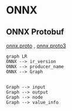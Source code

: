 # ONNX









## ONNX Protobuf

[onnx.proto](https://github.com/onnx/onnx/blob/master/onnx/onnx.proto) , [onnx.proto3](https://github.com/onnx/onnx/blob/main/onnx/onnx.proto3)

```mermaid
graph LR
ONNX --> ir_version
ONNX --> producer_name
ONNX --> Graph


Graph --> input
Graph --> output
Graph --> node
Graph --> value_info
```



